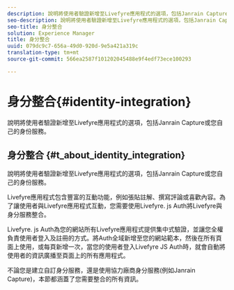 ```yaml
---
description: 說明將使用者驗證新增至Livefyre應用程式的選項，包括Janrain Capture或您自己的身份服務。
seo-description: 說明將使用者驗證新增至Livefyre應用程式的選項，包括Janrain Capture或您自己的身份服務。
seo-title: 身分整合
solution: Experience Manager
title: 身分整合
uuid: 079dc9c7-656a-49d0-920d-9e5a421a319c
translation-type: tm+mt
source-git-commit: 566ea2587f101202045488e9f4edf73ece100293

---
```



# 身分整合{#identity-integration}

說明將使用者驗證新增至Livefyre應用程式的選項，包括Janrain Capture或您自己的身份服務。

## 身分整合 {#t_about_identity_integration}

說明將使用者驗證新增至Livefyre應用程式的選項，包括Janrain Capture或您自己的身份服務。

Livefyre應用程式包含豐富的互動功能，例如張貼註解、撰寫評論或喜歡內容。為了讓使用者與Livefyre應用程式互動，您需要使用Livefyre. js Auth將Livefyre與身分服務整合。

Livefyre. js Auth為您的網站所有Livefyre應用程式提供集中式驗證，並讓您全權負責使用者登入及註冊的方式。將Auth全域新增至您的網站範本，然後在所有頁面上使用，或每頁新增一次，當您的使用者登入Livefyre JS Auth時，就會自動將使用者的資訊廣播至頁面上的所有應用程式。

不論您是建立自訂身分服務，還是使用協力廠商身分服務(例如Janrain Capture)，本節都涵蓋了您需要整合的所有資訊。
